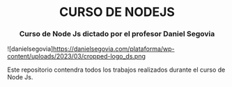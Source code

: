 
<div align="center">

# CURSO DE NODEJS 
<h3>Curso de Node Js dictado por el profesor Daniel Segovia</h3>

</div>

![danielsegovia]https://danielsegovia.com/plataforma/wp-content/uploads/2023/03/cropped-logo_ds.png

Este repositorio contendra todos los trabajos realizados durante el curso de Node Js.

